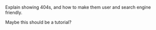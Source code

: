 Explain showing 404s, and how to make them user and search engine friendly.

Maybe this should be a tutorial?